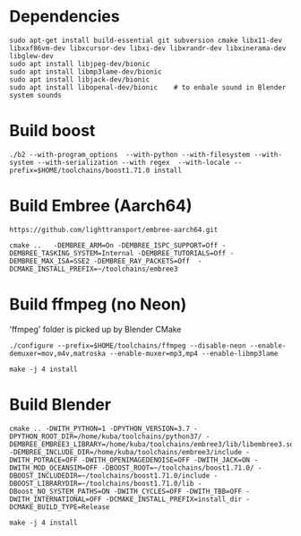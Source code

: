 
# Dependencies

    sudo apt-get install build-essential git subversion cmake libx11-dev libxxf86vm-dev libxcursor-dev libxi-dev libxrandr-dev libxinerama-dev libglew-dev
    sudo apt install libjpeg-dev/bionic
    sudo apt install libmp3lame-dev/bionic
    sudo apt install libjack-dev/bionic
    sudo apt install libopenal-dev/bionic    # to enbale sound in Blender system sounds


    
# Build boost
    
    ./b2 --with-program_options  --with-python --with-filesystem --with-system --with-serialization --with regex  --with-locale --prefix=$HOME/toolchains/boost1.71.0 install

# Build Embree (Aarch64)
    https://github.com/lighttransport/embree-aarch64.git
   
    cmake ..   -DEMBREE_ARM=On -DEMBREE_ISPC_SUPPORT=Off -DEMBREE_TASKING_SYSTEM=Internal -DEMBREE_TUTORIALS=Off -DEMBREE_MAX_ISA=SSE2 -DEMBREE_RAY_PACKETS=Off  -DCMAKE_INSTALL_PREFIX=~/toolchains/embree3

# Build ffmpeg (no Neon)

'ffmpeg' folder is picked up by Blender CMake

    ./configure --prefix=$HOME/toolchains/ffmpeg --disable-neon --enable-demuxer=mov,m4v,matroska --enable-muxer=mp3,mp4 --enable-libmp3lame

    make -j 4 install
        
# Build Blender

    cmake .. -DWITH_PYTHON=1 -DPYTHON_VERSION=3.7 -DPYTHON_ROOT_DIR=/home/kuba/toolchains/python37/ -DEMBREE_EMBREE3_LIBRARY=/home/kuba/toolchains/embree3/lib/libembree3.so.3 -DEMBREE_INCLUDE_DIR=/home/kuba/toolchains/embree3/include -DWITH_POTRACE=OFF -DWITH_OPENIMAGEDENOISE=OFF -DWITH_JACK=ON -DWITH_MOD_OCEANSIM=OFF -DBOOST_ROOT=~/toolchains/boost1.71.0/ -DBOOST_INCLUDEDIR=~/toolchains/boost1.71.0/include -DBOOST_LIBRARYDIR=~/toolchains/boost1.71.0/lib -DBoost_NO_SYSTEM_PATHS=ON -DWITH_CYCLES=OFF -DWITH_TBB=OFF -DWITH_INTERNATIONAL=OFF -DCMAKE_INSTALL_PREFIX=install_dir -DCMAKE_BUILD_TYPE=Release
  
    make -j 4 install
